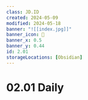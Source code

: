 ```yaml
---
class: JD.ID
created: 2024-05-09
modified: 2024-05-18
banner: "![[index.jpg]]"
banner_icon: 📇
banner_x: 0.5
banner_y: 0.44
id: 2.01
storageLocations: [Obsidian]
---
```


# 02.01 Daily
